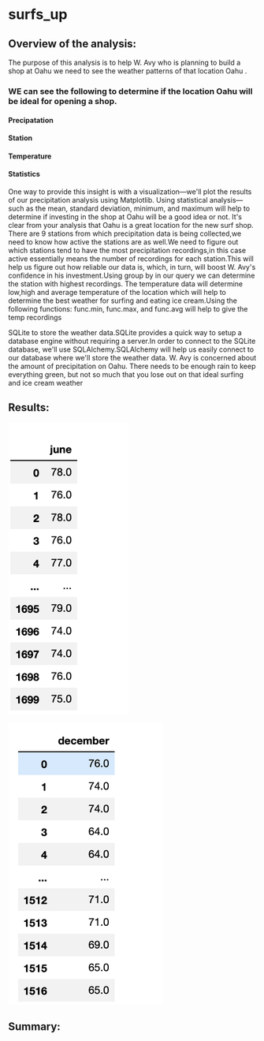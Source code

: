 # surfs_up
## Overview of the analysis:
The purpose of this analysis is to help W. Avy who is planning to build a shop at Oahu we need to see the weather patterns of that location Oahu .
### WE can see the following to determine if the location Oahu will be ideal for opening a shop.
#### Precipatation
#### Station
#### Temperature
#### Statistics
One way to provide this insight is with a visualization—we'll plot the results of our precipitation analysis using Matplotlib.
Using statistical analysis—such as the mean, standard deviation, minimum, and maximum will help to determine if investing in the shop at Oahu will be a good idea or not.
It's clear from your analysis that Oahu is a great location for the new surf shop.
There are 9 stations from which precipitation data is being collected,we need to know how active the stations are as well.We need to figure out which stations tend to have the most precipitation recordings,in this case active essentially means the number of recordings for each station.This will help us figure out how reliable our data is, which, in turn, will boost W. Avy's confidence in his investment.Using group by in our query we can determine the station with highest recordings.
The temperature data will determine low,high and average temperature of the location which will help to determine the best weather for surfing and eating ice cream.Using the following functions: func.min, func.max, and func.avg  will help to give the temp recordings
  
SQLite to store the weather data.SQLite provides a quick way to setup a database engine without requiring a server.In order to connect to the SQLite database, we'll use SQLAlchemy.SQLAlchemy will help us easily connect to our database where we'll store the weather data.
W. Avy is concerned about the amount of precipitation on Oahu. There needs to be enough rain to keep everything green, but not so much that you lose out on that ideal surfing and ice cream weather




## Results:

![](June.png?raw=true)

![](dec.png?raw=true)


## Summary:


